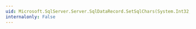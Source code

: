```yaml
---
uid: Microsoft.SqlServer.Server.SqlDataRecord.SetSqlChars(System.Int32,System.Data.SqlTypes.SqlChars)
internalonly: False
---
```


